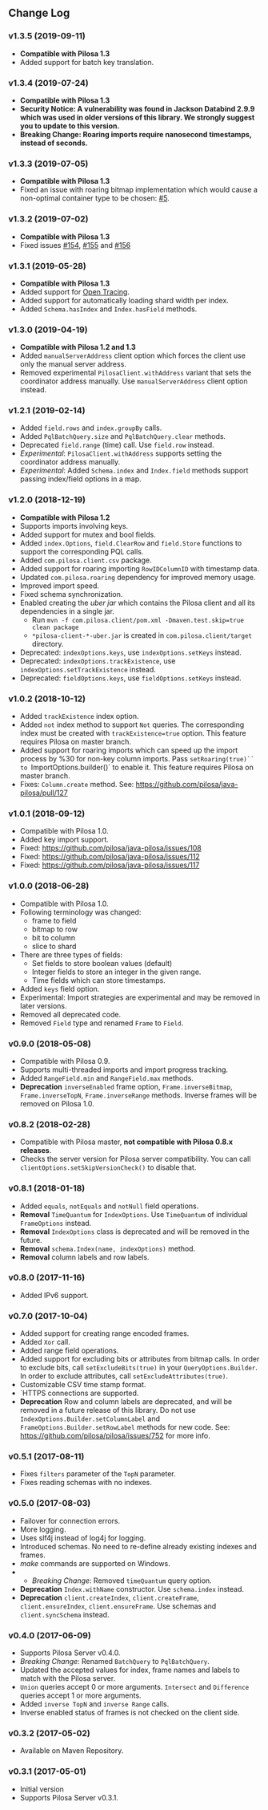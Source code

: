## Change Log

### v1.3.5 (2019-09-11)

* **Compatible with Pilosa 1.3**
* Added support for batch key translation. 

### v1.3.4 (2019-07-24)

* **Compatible with Pilosa 1.3**
* **Security Notice: A vulnerability was found in Jackson Databind 2.9.9 which was used in older versions of this library. We strongly suggest you to update to this version.**
* **Breaking Change: Roaring imports require nanosecond timestamps, instead of seconds.** 


### v1.3.3 (2019-07-05)

* **Compatible with Pilosa 1.3**
* Fixed an issue with roaring bitmap implementation which would cause a non-optimal container type to be chosen:  [#5](https://github.com/pilosa/java-pilosa-roaring/issues/5).

### v1.3.2 (2019-07-02)

* **Compatible with Pilosa 1.3**
* Fixed issues [#154](https://github.com/pilosa/java-pilosa/issues/154), [#155](https://github.com/pilosa/java-pilosa/issues/155) and [#156](https://github.com/pilosa/java-pilosa/issues/156)

### v1.3.1 (2019-05-28)

* **Compatible with Pilosa 1.3**
* Added support for [Open Tracing](https://opentracing.io).
* Added support for automatically loading shard width per index.
* Added `Schema.hasIndex` and `Index.hasField` methods.

### v1.3.0 (2019-04-19)

* **Compatible with Pilosa 1.2 and 1.3**
* Added `manualServerAddress` client option which forces the client use only the manual server address.
* Removed experimental `PilosaClient.withAddress` variant that sets the coordinator address manually. Use `manualServerAddress` client option instead.

### v1.2.1 (2019-02-14)

* Added `field.rows` and `index.groupBy` calls.
* Added `PqlBatchQuery.size` and `PqlBatchQuery.clear` methods.
* Deprecated `field.range` (time) call. Use `field.row` instead.
* *Experimental*: `PilosaClient.withAddress` supports setting the coordinator address manually.
* *Experimental*: Added `Schema.index` and `Index.field`  methods support passing index/field options in a map.

### v1.2.0 (2018-12-19)

* **Compatible with Pilosa 1.2**
* Supports imports involving keys.
* Added support for mutex and bool fields.
* Added `index.Options`, `field.ClearRow` and `field.Store` functions to support the corresponding PQL calls.
* Added `com.pilosa.client.csv` package.
* Added support for roaring importing `RowIDColumnID` with timestamp data.
* Updated `com.pilosa.roaring` dependency for improved memory usage.
* Improved import speed.
* Fixed schema synchronization.
* Enabled creating the *uber jar* which contains the Pilosa client and all its dependencies in a single jar.
    * Run `mvn -f com.pilosa.client/pom.xml -Dmaven.test.skip=true clean package`
    * `*pilosa-client-*-uber.jar` is created in `com.pilosa.client/target` directory.
* Deprecated: `indexOptions.keys`, use `indexOptions.setKeys` instead.
* Deprecated: `indexOptions.trackExistence`, use `indexOptions.setTrackExistence` instead.
* Deprecated: `fieldOptions.keys`, use `fieldOptions.setKeys` instead.

### v1.0.2 (2018-10-12)

* Added `trackExistence` index option.
* Added `not` index method to support `Not` queries. The corresponding index must be created with `trackExistence=true` option. This feature requires Pilosa on master branch.
* Added support for roaring imports which can speed up the import process by %30 for non-key column imports. Pass `setRoaring(true)`` to `ImportOptions.builder()` to enable it. This feature requires Pilosa on master branch.
* Fixes: `Column.create` method. See: https://github.com/pilosa/java-pilosa/pull/127

### v1.0.1 (2018-09-12)

* Compatible with Pilosa 1.0.
* Added key import support.
* Fixed: https://github.com/pilosa/java-pilosa/issues/108
* Fixed: https://github.com/pilosa/java-pilosa/issues/112
* Fixed: https://github.com/pilosa/java-pilosa/issues/117

### v1.0.0 (2018-06-28)

* Compatible with Pilosa 1.0.
* Following terminology was changed:
    * frame to field
    * bitmap to row
    * bit to column
    * slice to shard
* There are three types of fields:
    * Set fields to store boolean values (default)
    * Integer fields to store an integer in the given range.
    * Time fields which can store timestamps.
* Added `keys` field option.
* Experimental: Import strategies are experimental and may be removed in later versions.
* Removed all deprecated code.
* Removed `Field` type and renamed `Frame` to `Field`.

### v0.9.0 (2018-05-08)

* Compatible with Pilosa 0.9.
* Supports multi-threaded imports and import progress tracking.
* Added `RangeField.min` and `RangeField.max` methods.
* **Deprecation** `inverseEnabled` frame option, `Frame.inverseBitmap`, `Frame.inverseTopN`, `Frame.inverseRange` methods. Inverse frames will be removed on Pilosa 1.0.

### v0.8.2 (2018-02-28)

* Compatible with Pilosa master, **not compatible with Pilosa 0.8.x releases**.
* Checks the server version for Pilosa server compatibility. You can call `clientOptions.setSkipVersionCheck()` to disable that.

### v0.8.1 (2018-01-18)

* Added `equals`, `notEquals` and `notNull` field operations.
* **Removal** `TimeQuantum` for `IndexOptions`. Use `TimeQuantum` of individual `FrameOptions` instead.
* **Removal** `IndexOptions` class is deprecated and will be removed in the future.
* **Removal** `schema.Index(name, indexOptions)` method.
* **Removal** column labels and row labels.

### v0.8.0 (2017-11-16)

* Added IPv6 support.

### v0.7.0 (2017-10-04)

* Added support for creating range encoded frames.
* Added `Xor` call.
* Added range field operations.
* Added support for excluding bits or attributes from bitmap calls. In order to exclude bits, call `setExcludeBits(true)` in your `QueryOptions.Builder`. In order to exclude attributes, call `setExcludeAttributes(true)`.
* Customizable CSV time stamp format.
* `HTTPS connections are supported.
* **Deprecation** Row and column labels are deprecated, and will be removed in a future release of this library. Do not use `IndexOptions.Builder.setColumnLabel` and `FrameOptions.Builder.setRowLabel` methods for new code. See: https://github.com/pilosa/pilosa/issues/752 for more info.

### v0.5.1 (2017-08-11)

* Fixes `filters` parameter of the `TopN` parameter.
* Fixes reading schemas with no indexes.

### v0.5.0 (2017-08-03)

* Failover for connection errors.
* More logging.
* Uses slf4j instead of log4j for logging.
* Introduced schemas. No need to re-define already existing indexes and frames.
* *make* commands are supported on Windows.
* * *Breaking Change*: Removed `timeQuantum` query option.
* **Deprecation** `Index.withName` constructor. Use `schema.index` instead.
* **Deprecation** `client.createIndex`, `client.createFrame`, `client.ensureIndex`, `client.ensureFrame`. Use schemas and `client.syncSchema` instead.

### v0.4.0 (2017-06-09)

* Supports Pilosa Server v0.4.0.
* *Breaking Change*: Renamed `BatchQuery` to `PqlBatchQuery`.
* Updated the accepted values for index, frame names and labels to match with the Pilosa server.
* `Union` queries accept 0 or more arguments. `Intersect` and `Difference` queries accept 1 or more arguments.
* Added `inverse TopN` and `inverse Range` calls.
* Inverse enabled status of frames is not checked on the client side.

### v0.3.2 (2017-05-02)

* Available on Maven Repository.

### v0.3.1 (2017-05-01)

* Initial version
* Supports Pilosa Server v0.3.1.
